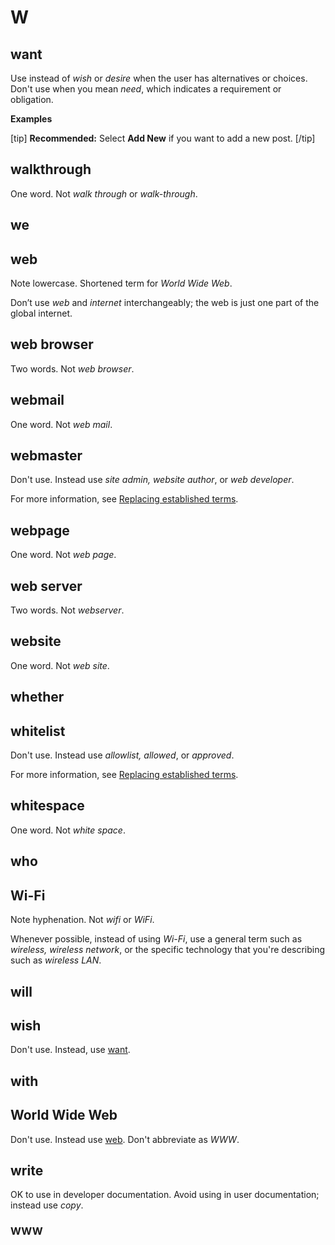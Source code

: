 # W

## want

Use instead of *wish* or *desire* when the user has alternatives or choices. Don't use when you mean *need*, which indicates a requirement or obligation.

**Examples**  

[tip] **Recommended:** Select **Add New** if you want to add a new post. [/tip]  

## walkthrough

One word. Not *walk through* or *walk-through*.

## we
## web

Note lowercase. Shortened term for *World Wide Web*.

Don’t use *web* and *internet* interchangeably; the web is just one part of the global internet.

## web browser

Two words. Not *web browser*.

## webmail

One word. Not *web mail*.

## webmaster

Don't use. Instead use *site admin, website author*, or *web developer*.

For more information, see [Replacing established terms](//inclusivity.md).

## webpage

One word. Not *web page*.

## web server

Two words. Not *webserver*.

## website

One word. Not *web site*.

## whether
## whitelist

Don't use. Instead use *allowlist, allowed*, or *approved*.

For more information, see [Replacing established terms](//inclusivity.md).

## whitespace

One word. Not *white space*.

## who
## Wi-Fi

Note hyphenation. Not *wifi* or *WiFi*.

Whenever possible, instead of using *Wi-Fi*, use a general term such as *wireless, wireless network*, or the specific technology that you're describing such as *wireless LAN*.

## will
## wish

Don't use. Instead, use [want](#want).

## with
## World Wide Web

Don't use. Instead use [web](#web). Don't abbreviate as *WWW*.

## write

OK to use in developer documentation. Avoid using in user documentation; instead use *copy*.

### WWW
